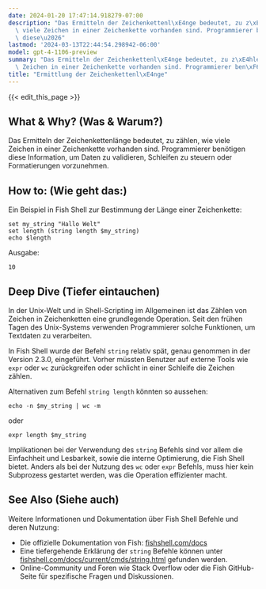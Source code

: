 ```yaml
---
date: 2024-01-20 17:47:14.918279-07:00
description: "Das Ermitteln der Zeichenkettenl\xE4nge bedeutet, zu z\xE4hlen, wie\
  \ viele Zeichen in einer Zeichenkette vorhanden sind. Programmierer ben\xF6tigen\
  \ diese\u2026"
lastmod: '2024-03-13T22:44:54.298942-06:00'
model: gpt-4-1106-preview
summary: "Das Ermitteln der Zeichenkettenl\xE4nge bedeutet, zu z\xE4hlen, wie viele\
  \ Zeichen in einer Zeichenkette vorhanden sind. Programmierer ben\xF6tigen diese\u2026"
title: "Ermittlung der Zeichenkettenl\xE4nge"
---
```


{{< edit_this_page >}}

## What & Why? (Was & Warum?)
Das Ermitteln der Zeichenkettenlänge bedeutet, zu zählen, wie viele Zeichen in einer Zeichenkette vorhanden sind. Programmierer benötigen diese Information, um Daten zu validieren, Schleifen zu steuern oder Formatierungen vorzunehmen.

## How to: (Wie geht das:)
Ein Beispiel in Fish Shell zur Bestimmung der Länge einer Zeichenkette:

```fish
set my_string "Hallo Welt"
set length (string length $my_string)
echo $length
```

Ausgabe:

```
10
```

## Deep Dive (Tiefer eintauchen)
In der Unix-Welt und in Shell-Scripting im Allgemeinen ist das Zählen von Zeichen in Zeichenketten eine grundlegende Operation. Seit den frühen Tagen des Unix-Systems verwenden Programmierer solche Funktionen, um Textdaten zu verarbeiten. 

In Fish Shell wurde der Befehl `string` relativ spät, genau genommen in der Version 2.3.0, eingeführt. Vorher müssten Benutzer auf externe Tools wie `expr` oder `wc` zurückgreifen oder schlicht in einer Schleife die Zeichen zählen.

Alternativen zum Befehl `string length` könnten so aussehen:

```fish
echo -n $my_string | wc -m
```

oder

```fish
expr length $my_string
```

Implikationen bei der Verwendung des `string` Befehls sind vor allem die Einfachheit und Lesbarkeit, sowie die interne Optimierung, die Fish Shell bietet. Anders als bei der Nutzung des `wc` oder `expr` Befehls, muss hier kein Subprozess gestartet werden, was die Operation effizienter macht.

## See Also (Siehe auch)
Weitere Informationen und Dokumentation über Fish Shell Befehle und deren Nutzung:
- Die offizielle Dokumentation von Fish: [fishshell.com/docs](https://fishshell.com/docs/current/)
- Eine tiefergehende Erklärung der `string` Befehle können unter [fishshell.com/docs/current/cmds/string.html](https://fishshell.com/docs/current/cmds/string.html) gefunden werden.
- Online-Community und Foren wie Stack Overflow oder die Fish GitHub-Seite für spezifische Fragen und Diskussionen.
